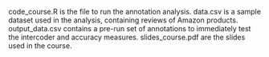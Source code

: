 code_course.R is the file to run the annotation analysis.
data.csv is a sample dataset used in the analysis, containing reviews of Amazon products.
output_data.csv contains a pre-run set of annotations to immediately test the intercoder and accuracy measures.
slides_course.pdf are the slides used in the course.



